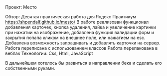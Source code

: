  Проект: Место

 Обзор:
 Девятая практическая работа для Яндекс Практикум
https://shpendalf.github.io/mesto/
 В работе реализован функционал добавления карточек, кнопка удаления, лайка и увеличение картинки при нажатии на изображение, добавлена функция валидации форм и закрытия попапа кликом на внешнее поле, или нажатием на esc.
 Добавлена возможность запрашивать и добавлять карточки на сервер. 
 Работа переписана с использованием классов
 Работа перепакована в вебпак
 Технологии: Css, Html, JavaScript

 В дальнейшем хотелось бы развиться в направлении бека и сделать его собственными руками. 


